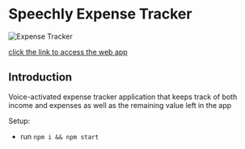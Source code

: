 # Speechly Expense Tracker

![Expense Tracker](https://i.ibb.co/VJjj3Kp/Screenshot-2020-12-18-205600.png)

[click the link to access the web app](https://budget-trackerapp.netlify.app/)

## Introduction
Voice-activated expense tracker application that keeps track of both income and expenses as well as the remaining value left in the app

Setup:
- run ```npm i && npm start```

